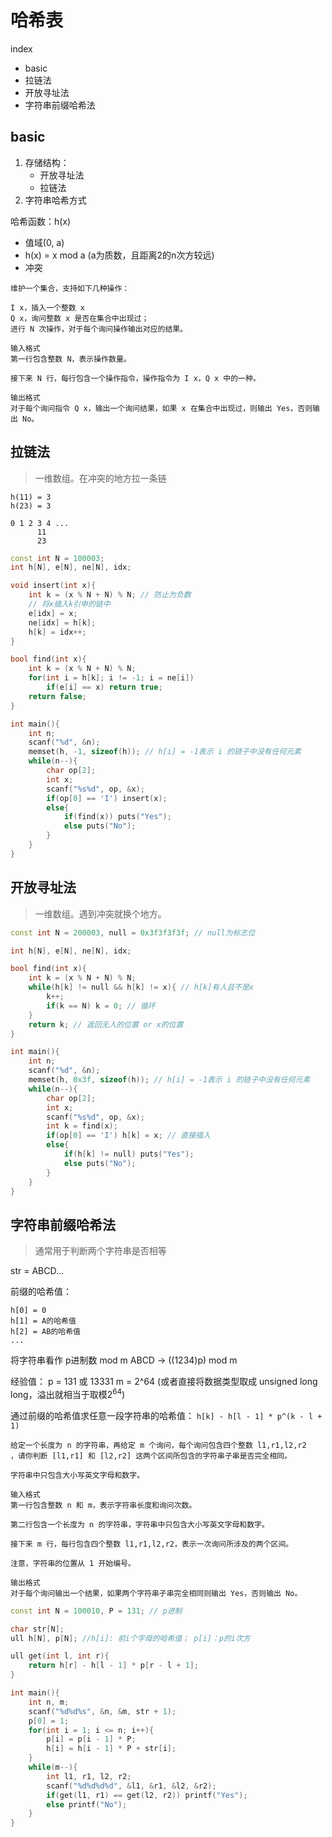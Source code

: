 # 哈希表

index

- basic
- 拉链法
- 开放寻址法
- 字符串前缀哈希法

## basic

1. 存储结构：
   - 开放寻址法
   - 拉链法
2. 字符串哈希方式

哈希函数：h(x)

- 值域(0, a)
- h(x) = x mod a (a为质数，且距离2的n次方较远)
- 冲突

```
维护一个集合，支持如下几种操作：

I x，插入一个整数 x
Q x，询问整数 x 是否在集合中出现过；
进行 N 次操作，对于每个询问操作输出对应的结果。

输入格式
第一行包含整数 N，表示操作数量。

接下来 N 行，每行包含一个操作指令，操作指令为 I x，Q x 中的一种。

输出格式
对于每个询问指令 Q x，输出一个询问结果，如果 x 在集合中出现过，则输出 Yes，否则输出 No。
```

## 拉链法

> 一维数组。在冲突的地方拉一条链

```
h(11) = 3
h(23) = 3

0 1 2 3 4 ...
      11
      23
```

```cpp
const int N = 100003;
int h[N], e[N], ne[N], idx;

void insert(int x){
    int k = (x % N + N) % N; // 防止为负数
    // 将x插入k引申的链中
    e[idx] = x;
    ne[idx] = h[k];
    h[k] = idx++;
}

bool find(int x){
    int k = (x % N + N) % N;
    for(int i = h[k]; i != -1; i = ne[i])
        if(e[i] == x) return true;
    return false;
}

int main(){
    int n;
    scanf("%d", &n);
    memset(h, -1, sizeof(h)); // h[i] = -1表示 i 的链子中没有任何元素
    while(n--){
        char op[2];
        int x;
        scanf("%s%d", op, &x);
        if(op[0] == 'I') insert(x);
        else{
            if(find(x)) puts("Yes");
            else puts("No");
        }
    }
}
```

## 开放寻址法

> 一维数组。遇到冲突就换个地方。

```cpp
const int N = 200003, null = 0x3f3f3f3f; // null为标志位

int h[N], e[N], ne[N], idx;

bool find(int x){
    int k = (x % N + N) % N;
    while(h[k] != null && h[k] != x){ // h[k]有人且不是x
        k++;
        if(k == N) k = 0; // 循环
    }
    return k; // 返回无人的位置 or x的位置
}

int main(){
    int n;
    scanf("%d", &n);
    memset(h, 0x3f, sizeof(h)); // h[i] = -1表示 i 的链子中没有任何元素
    while(n--){
        char op[2];
        int x;
        scanf("%s%d", op, &x);
        int k = find(x);
        if(op[0] == 'I') h[k] = x; // 直接插入
        else{
            if(h[k] != null) puts("Yes");
            else puts("No");
        }
    }
}
```

## 字符串前缀哈希法

> 通常用于判断两个字符串是否相等

str = ABCD...

前缀的哈希值：

```
h[0] = 0
h[1] = A的哈希值
h[2] = AB的哈希值
...
```

将字符串看作 p进制数 mod m
ABCD -> ((1234)p) mod m

经验值：
p = 131 或 13331
m = 2^64 (或者直接将数据类型取成 unsigned long long，溢出就相当于取模$2^{64}$)

通过前缀的哈希值求任意一段字符串的哈希值：
`h[k] - h[l - 1] * p^(k - l + 1)`

```
给定一个长度为 n 的字符串，再给定 m 个询问，每个询问包含四个整数 l1,r1,l2,r2
，请你判断 [l1,r1] 和 [l2,r2] 这两个区间所包含的字符串子串是否完全相同。

字符串中只包含大小写英文字母和数字。

输入格式
第一行包含整数 n 和 m，表示字符串长度和询问次数。

第二行包含一个长度为 n 的字符串，字符串中只包含大小写英文字母和数字。

接下来 m 行，每行包含四个整数 l1,r1,l2,r2，表示一次询问所涉及的两个区间。

注意，字符串的位置从 1 开始编号。

输出格式
对于每个询问输出一个结果，如果两个字符串子串完全相同则输出 Yes，否则输出 No。
```

```cpp
const int N = 100010, P = 131; // p进制

char str[N];
ull h[N], p[N]; //h[i]: 前i个字母的哈希值； p[i]：p的i次方

ull get(int l, int r){
    return h[r] - h[l - 1] * p[r - l + 1];
}

int main(){
    int n, m;
    scanf("%d%d%s", &n, &m, str + 1);
    p[0] = 1;
    for(int i = 1; i <= n; i++){
        p[i] = p[i - 1] * P;
        h[i] = h[i - 1] * P + str[i];
    }
    while(m--){
        int l1, r1, l2, r2;
        scanf("%d%d%d%d", &l1, &r1, &l2, &r2);
        if(get(l1, r1) == get(l2, r2)) printf("Yes");
        else printf("No");
    }
}
```
